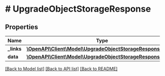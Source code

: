 # # UpgradeObjectStorageResponse

## Properties

Name | Type | Description | Notes
------------ | ------------- | ------------- | -------------
**_links** | [**\OpenAPI\Client\Model\UpgradeObjectStorageResponseLinks**](UpgradeObjectStorageResponseLinks.md) |  |
**data** | [**\OpenAPI\Client\Model\UpgradeObjectStorageResponseData[]**](UpgradeObjectStorageResponseData.md) |  |

[[Back to Model list]](../../README.md#models) [[Back to API list]](../../README.md#endpoints) [[Back to README]](../../README.md)
